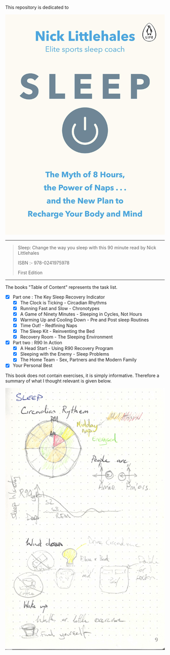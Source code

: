 This repository is dedicated to

![book_cover](book_cover.jpg)

---

> Sleep: Change the way you sleep with this 90 minute read by Nick Littlehales
>
> ISBN :- 978-0241975978
>
> First Edition

---

The books "Table of Content"  represents the task list.

- [x] Part one : The Key Sleep Recovery Indicator
    - [x] The Clock is Ticking - Circadian Rhythms
    - [x] Running Fast and Slow - Chronotypes
    - [x] A Game of Ninety Minutes - Sleeping in Cycles, Not Hours
    - [x] Warming Up and Cooling Down - Pre and Post sleep Routines
    - [x] Time Out! - Redfining Naps
    - [x] The Sleep Kit - Reinventing the Bed
    - [x] Recovery Room - The Sleeping Environment
- [x] Part two : R90 In Action
    - [x] A Head Start - Using R90 Recovery Program
    - [x] Sleeping with the Enemy - Sleep Problems
    - [x] The Home Team - Sex, Partners and the Modern Family
- [x] Your Personal Best

This book does not contain exercises, it is simply informative. Therefore a summary of what I thought relevant is given below. 

![Sleep](Sleep.jpg)

